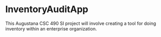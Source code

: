 # InventoryAuditApp

This Augustana CSC 490 SI project will involve creating a tool for doing inventory within an enterprise organization.
